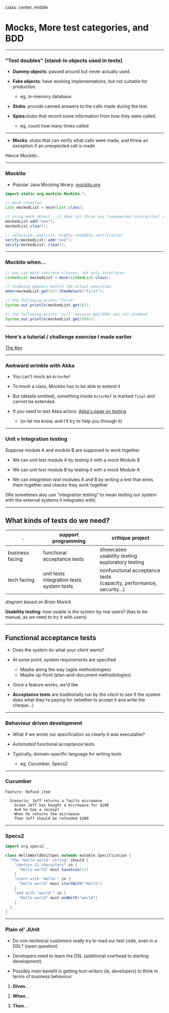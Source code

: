 class: center, middle

# Mocks, More test categories, and BDD

---

### "Test doubles" (stand-in objects used in tests)

* **Dummy objects**: passed around but never actually used. 

* **Fake objects**: have working implementations, but not suitable for production. 

    * eg, in-memory database.

* **Stubs**: provide canned answers to the calls made during the test.* **Spies**:stubs that record some information from how they were called. 

    * eg, count how many times called

---

* **Mocks**: stubs that can verify what calls were made, and throw an exception if an unexpected call is made

Hence *Mockito*...


---

### Mockito

* Popular Java Mocking library. [mockito.org](http://mockito.org/)

```java
import static org.mockito.Mockito.*;

// mock creation
List mockedList = mock(List.class);

// using mock object - it does not throw any "unexpected interaction" exception
mockedList.add("one");
mockedList.clear();

// selective, explicit, highly readable verification
verify(mockedList).add("one");
verify(mockedList).clear();
```

---

### Mockito when...

```java
// you can mock concrete classes, not only interfaces
LinkedList mockedList = mock(LinkedList.class);

// stubbing appears before the actual execution
when(mockedList.get(0)).thenReturn("first");

// the following prints "first"
System.out.println(mockedList.get(0));

// the following prints "null" because get(999) was not stubbed
System.out.println(mockedList.get(999));
```

---

### Here's a tutorial / challenge exercise I made earlier

[The Key](https://github.com/wbillingsley/tutorial-thekey-mock-public)

---

### Awkward wrinkle with Akka

* You can't mock an `ActorRef`

* To mock a class, Mockito has to be able to extend it

* But (details omitted), something inside `ActorRef` is marked `final` and cannot be extended.

* If you need to test Akka actors: [Akka's page on testing](http://doc.akka.io/docs/akka/snapshot/java/testing.html)

    * (or let me know, and I'll try to help you through it)


---

### Unit v Integration testing

Suppose module A and module B are supposed to work together

* We can *unit test* module A by testing it with a *mock* Module B

* We can *unit test* module B by testing it with a *mock* Module A

* We can *integration test* modules A and B by writing a test that wires them together and checks they work together

(We sometimes also use "integration testing" to mean testing our system with the external systems it integrates with)


---

## What kinds of tests do we need?


.    | support programming | critique project 
---- |--------             |---------
business facing | functional acceptance tests | showcases <br/> usability testing <br/> exploratory testing 
tech facing | unit tests <br/> integration tests <br/> system tests | nonfunctonal acceptance tests <br/>(capacity, performance, security...)

*diagram based on Brian Marick*

**Usability testing**: how usable is the system by real users? (has to be manual, as we need to try it with users)


---

## Functional acceptance tests

* Does the system do what your *client* wants?

* At some point, system requirements are specified

    * Maybe along the way (agile methodologies)
    * Maybe up-front (plan-and-document methodologies)

* Once a feature works, we'd like 

* **Acceptance tests** are traditionally run by the *client* to see if the system does what they're paying for (whether to accept it and write the cheque...)

---

### Behaviour driven development

* What if we wrote our specification so clearly it was executable?

* *Automated* functional acceptance tests

* Typically, domain-specific language for writing tests

    * eg, Cucumber, Specs2

---

### Cucumber

```cucumber
Feature: Refund item

  Scenario: Jeff returns a faulty microwave
    Given Jeff has bought a microwave for $100
    And he has a receipt
    When he returns the microwave
    Then Jeff should be refunded $100
```

---

### Specs2

```scala
import org.specs2._

class HelloWorldUnitSpec extends mutable.Specification {
  "The 'Hello world' string" should {
    "contain 11 characters" in {
      "Hello world" must haveSize(11)
    }
    "start with 'Hello'" in {
      "Hello world" must startWith("Hello")
    }
    "end with 'world'" in {
      "Hello world" must endWith("world")
    }
  }
}
```

---

### Plain ol' JUnit

* Do non-technical customers *really* try to read our test code, even in a DSL? (open question)

* Developers need to learn the DSL (additional overhead to starting development)    
    
* Possibly main benefit is getting *test-writers* (ie, developers) to think in terms of business behaviour

1. **Given**...

2. **When**...

3. **Then**...


